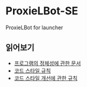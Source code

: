 # ProxieLBot-SE
ProxieLBot for launcher
## 읽어보기
* [프로그램의 정체성에 관한 문서](about.md)
* [코드 스타일 규칙](res/CodeStyle.md)
* [코드 스타일 개선에 관한 규칙](res/CodeFix.md)